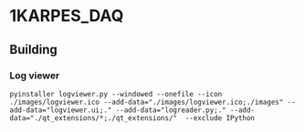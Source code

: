 # 1KARPES_DAQ
## Building
### Log viewer
```
pyinstaller logviewer.py --windowed --onefile --icon ./images/logviewer.ico --add-data="./images/logviewer.ico;./images" --add-data="logviewer.ui;." --add-data="logreader.py;." --add-data="./qt_extensions/*;./qt_extensions/"  --exclude IPython
```
